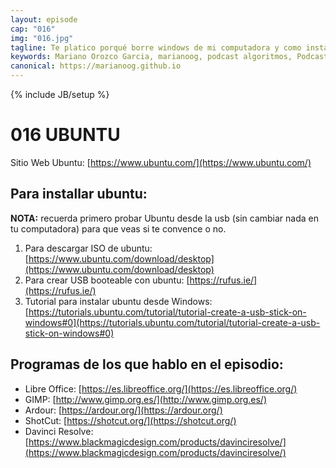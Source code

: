 ```yaml
---
layout: episode
cap: "016"
img: "016.jpg"
tagline: Te platico porqué borre windows de mi computadora y como instalar un nuevo sistema operativo totalmente gratis, lo bueno, lo malo y algunos programas que puedes usar en él.
keywords: Mariano Orozco Garcia, marianoog, podcast algoritmos, PodcastAlgoritmos
canonical: https://marianoog.github.io
---
```

{% include JB/setup %}

# 016 UBUNTU

Sitio Web Ubuntu: [https://www.ubuntu.com/](https://www.ubuntu.com/)

## Para installar ubuntu:

**NOTA:** recuerda primero probar Ubuntu desde la usb (sin cambiar nada en tu computadora) para que veas si te convence o no.

1. Para descargar ISO de ubuntu: [https://www.ubuntu.com/download/desktop](https://www.ubuntu.com/download/desktop)
2. Para crear USB booteable con ubuntu: [https://rufus.ie/](https://rufus.ie/)
3. Tutorial para instalar ubuntu desde Windows: [https://tutorials.ubuntu.com/tutorial/tutorial-create-a-usb-stick-on-windows#0](https://tutorials.ubuntu.com/tutorial/tutorial-create-a-usb-stick-on-windows#0)

## Programas de los que hablo en el episodio:

- Libre Office: [https://es.libreoffice.org/](https://es.libreoffice.org/)
- GIMP: [http://www.gimp.org.es/](http://www.gimp.org.es/)
- Ardour: [https://ardour.org/](https://ardour.org/)
- ShotCut: [https://shotcut.org/](https://shotcut.org/)
- Davinci Resolve: [https://www.blackmagicdesign.com/products/davinciresolve/](https://www.blackmagicdesign.com/products/davinciresolve/)
